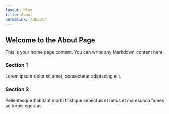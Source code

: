 ```yaml
---
layout: blog
title: About
permalink: /about/
---
```


## Welcome to the About Page

This is your home page content. You can write any Markdown content here.

### Section 1

Lorem ipsum dolor sit amet, consectetur adipiscing elit.

### Section 2

Pellentesque habitant morbi tristique senectus et netus et malesuada fames ac turpis egestas.
